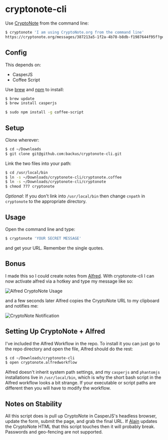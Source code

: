 cryptonote-cli
==============

Use [CryptoNote](https://cryptonote.org/) from the command line:

```bash
$ cryptonote 'I am using CryptoNote.org from the command line'
https://cryptonote.org/messages/387213a5-1f2a-4b78-b8db-f1987644f95f?gen_password=hhIttjzTGeDnQc6vcfsdbo4WXirSBbAt
```

Config
------

This depends on:

 * CasperJS
 * Coffee Script

Use [brew](http://brew.sh/) and [npm](https://npmjs.org/) to install:

```bash
$ brew update
$ brew install casperjs
```

```bash
$ sudo npm install -g coffee-script
```

Setup
-----

Clone wherever:

```bash
$ cd ~/Downloads
$ git clone git@github.com:backus/cryptonote-cli.git
```

Link the two files into your path:

```bash
$ cd /usr/local/bin
$ ln -s ~/Downloads/cryptonote-cli/cryptonote.coffee
$ ln -s ~/Downloads/cryptonote-cli/cryptonote
$ chmod 777 cryptonote
```

*Optional*: If you don't link into `/usr/local/bin` then change `cnpath` in `cryptonote` to the appropriate directory.

Usage
-----

Open the command line and type:

```bash
$ cryptonote 'YOUR SECRET MESSAGE'
```

and get your URL. Remember the single quotes.

Bonus
-----

I made this so I could create notes from [Alfred](http://www.alfredapp.com/). With cryptonote-cli I can now activate alfred via a hotkey and type my message like so:

![Alfred CryptoNote Usage](http://i.imgur.com/Tua0KSf.png)

and a few seconds later Alfred copies the CryptoNote URL to my clipboard and notifies me:

![CryptoNote Notification](http://i.imgur.com/qG5JfTC.png)

Setting Up CryptoNote + Alfred
------------------------------

I've included the Alfred Workflow in the repo.  To install it you can just go to the repo directory and open the file, Alfred should do the rest:

```bash
$ cd ~/Downloads/cryptonote-cli
$ open cryptonote.alfredworkflow
```

Alfred doesn't inherit system path settings, and my `casperjs` and `phantomjs` installations live in `/usr/local/bin`, which is why the short bash script in the Alfred workflow looks a bit strange.  If your executable or script paths are different then you will have to modify the workflow.

Notes on Stability
------------------

All this script does is pull up CryptoNote in CasperJS's headless browser, update the form, submit the page, and grab the final URL.  If [Alain](https://github.com/alainmeier/cryptonote) updates the CryptoNote HTML that this script touches then it will probably break.  Passwords and geo-fencing are not supported.
